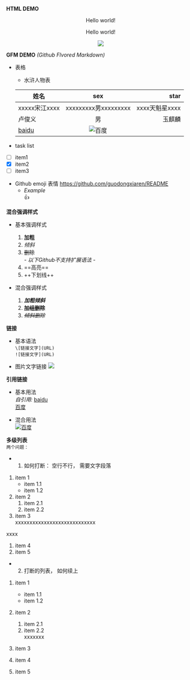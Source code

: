 **HTML DEMO**

<!--
 html 注释
-->

<p align='center'> Hello world! </p>
<p><center> Hello world! </center></p>

<p align='center'>
<img src='https://www.baidu.com/img/bd_logo1.png' />
</p>




**GFM DEMO**
_(Github Flvored Markdown)_
* 表格

	- 水浒人物表
	
	|姓名 | sex | star|
	|--- | :---: | ---------:|
	| xxxxx宋江xxxx| xxxxxxxxx男xxxxxxxxx | xxxx天魁星xxxx|
	|卢俊义 | 男 | 玉麒麟|
	| [baidu][baidu_web]|![][baidu_log]| |
	
[baidu_web]: https://www.baidu.com '百度'
[baidu_log]: https://www.baidu.com/img/bd_logo1.png "百度"

* task list
- [ ] item1
- [x] item2
- [ ] item3  

* Github emoji 表情
<https://github.com/guodongxiaren/README>
	- _Example_  
	:thumbsup: 


**混合强调样式**
- 基本强调样式
	1. **加粗**
	2. _倾斜_
	3. ~~删除~~  
	*- 以下Github不支持扩展语法 -*
	4. ==高亮==
	5. ++下划线++  
	
- 混合强调样式
	1. **_加粗倾斜_**
	2. ~~**加组删除**~~
	3. ~~_倾斜删除_~~
	
**链接**
- 基本语法  
	`\[链接文字](URL)`   
	`![链接文字](URL)`

- 图片文字链接
	[![](https://www.baidu.com/img/bd_logo1.png)](https://www.baidu.com)



**引用链接**  
- 基本用法  
_自引用:_  [baidu]  
[百度][baidu_web]


- 混合用法	
	[![][baidu_log]][baidu_web]
	
	
[baidu]: https://www.baidu.com '百度'
[baidu_web]: https://www.baidu.com '百度'
[baidu_log]: https://www.baidu.com/img/bd_logo1.png "百度"

**多级列表**  
`两个问题：`
- 1. 如何打断： 空行不行， 需要文字段落
1. item 1
	- item 1.1
	- item 1.2
2. item 2  
	1. item 2.1  
	2. item 2.2  
3.  item 3  
xxxxxxxxxxxxxxxxxxxxxxxxxxxx



xxxx

1. item 4
2. item 5

- 2. 打断的列表， 如何续上

1. item 1
	- item 1.1
	- item 1.2
2. item 2  
	1. item 2.1  
	2. item 2.2  
    xxxxxxx
    
1.  item 3
4. item 4
5. item 5
